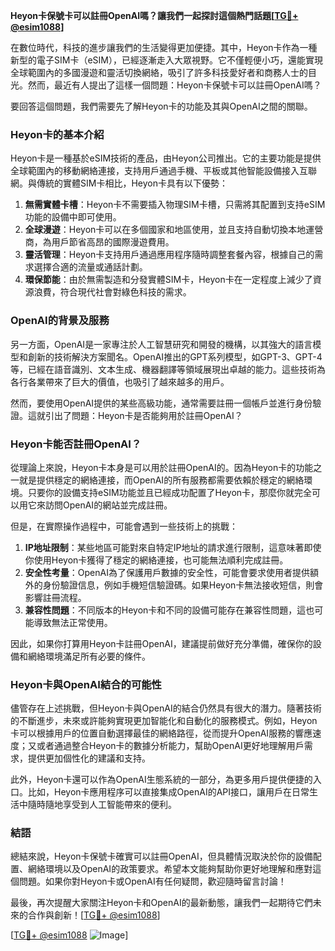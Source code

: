 **Heyon卡保號卡可以註冊OpenAI嗎？讓我們一起探討這個熱門話題[[TG💪+ @esim1088](https://t.me/s/esim1088)]**

在數位時代，科技的進步讓我們的生活變得更加便捷。其中，Heyon卡作為一種新型的電子SIM卡（eSIM），已經逐漸走入大眾視野。它不僅輕便小巧，還能實現全球範圍內的多國漫遊和靈活切換網絡，吸引了許多科技愛好者和商務人士的目光。然而，最近有人提出了這樣一個問題：Heyon卡保號卡可以註冊OpenAI嗎？

要回答這個問題，我們需要先了解Heyon卡的功能及其與OpenAI之間的關聯。

### Heyon卡的基本介紹

Heyon卡是一種基於eSIM技術的產品，由Heyon公司推出。它的主要功能是提供全球範圍內的移動網絡連接，支持用戶通過手機、平板或其他智能設備接入互聯網。與傳統的實體SIM卡相比，Heyon卡具有以下優勢：

1. **無需實體卡槽**：Heyon卡不需要插入物理SIM卡槽，只需將其配置到支持eSIM功能的設備中即可使用。
2. **全球漫遊**：Heyon卡可以在多個國家和地區使用，並且支持自動切換本地運營商，為用戶節省高昂的國際漫遊費用。
3. **靈活管理**：Heyon卡支持用戶通過應用程序隨時調整套餐內容，根據自己的需求選擇合適的流量或通話計劃。
4. **環保節能**：由於無需製造和分發實體SIM卡，Heyon卡在一定程度上減少了資源浪費，符合現代社會對綠色科技的需求。

### OpenAI的背景及服務

另一方面，OpenAI是一家專注於人工智慧研究和開發的機構，以其強大的語言模型和創新的技術解決方案聞名。OpenAI推出的GPT系列模型，如GPT-3、GPT-4等，已經在語音識別、文本生成、機器翻譯等領域展現出卓越的能力。這些技術為各行各業帶來了巨大的價值，也吸引了越來越多的用戶。

然而，要使用OpenAI提供的某些高級功能，通常需要註冊一個帳戶並進行身份驗證。這就引出了問題：Heyon卡是否能夠用於註冊OpenAI？

### Heyon卡能否註冊OpenAI？

從理論上來說，Heyon卡本身是可以用於註冊OpenAI的。因為Heyon卡的功能之一就是提供穩定的網絡連接，而OpenAI的所有服務都需要依賴於穩定的網絡環境。只要你的設備支持eSIM功能並且已經成功配置了Heyon卡，那麼你就完全可以用它來訪問OpenAI的網站並完成註冊。

但是，在實際操作過程中，可能會遇到一些技術上的挑戰：

1. **IP地址限制**：某些地區可能對來自特定IP地址的請求進行限制，這意味著即使你使用Heyon卡獲得了穩定的網絡連接，也可能無法順利完成註冊。
2. **安全性考量**：OpenAI為了保護用戶數據的安全性，可能會要求使用者提供額外的身份驗證信息，例如手機短信驗證碼。如果Heyon卡無法接收短信，則會影響註冊流程。
3. **兼容性問題**：不同版本的Heyon卡和不同的設備可能存在兼容性問題，這也可能導致無法正常使用。

因此，如果你打算用Heyon卡註冊OpenAI，建議提前做好充分準備，確保你的設備和網絡環境滿足所有必要的條件。

### Heyon卡與OpenAI結合的可能性

儘管存在上述挑戰，但Heyon卡與OpenAI的結合仍然具有很大的潛力。隨著技術的不斷進步，未來或許能夠實現更加智能化和自動化的服務模式。例如，Heyon卡可以根據用戶的位置自動選擇最佳的網絡路徑，從而提升OpenAI服務的響應速度；又或者通過整合Heyon卡的數據分析能力，幫助OpenAI更好地理解用戶需求，提供更加個性化的建議和支持。

此外，Heyon卡還可以作為OpenAI生態系統的一部分，為更多用戶提供便捷的入口。比如，Heyon卡應用程序可以直接集成OpenAI的API接口，讓用戶在日常生活中隨時隨地享受到人工智能帶來的便利。

### 結語

總結來說，Heyon卡保號卡確實可以註冊OpenAI，但具體情況取決於你的設備配置、網絡環境以及OpenAI的政策要求。希望本文能夠幫助你更好地理解和應對這個問題。如果你對Heyon卡或OpenAI有任何疑問，歡迎隨時留言討論！

最後，再次提醒大家關注Heyon卡和OpenAI的最新動態，讓我們一起期待它們未來的合作與創新！[[TG💪+ @esim1088](https://t.me/s/esim1088)]

[[TG💪+ @esim1088](https://t.me/s/esim1088) ![Image](https://i.postimg.cc/4NQfJmqS/Snipaste-2025-05-13-00-14-12.png)]